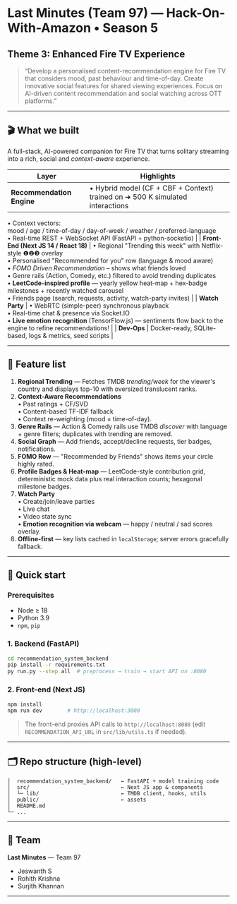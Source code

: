 # Last Minutes (Team 97) — Hack-On-With-Amazon • Season 5

## Theme 3: **Enhanced Fire TV Experience**
> “Develop a personalised content-recommendation engine for Fire TV that considers mood, past behaviour and time-of-day. Create innovative social features for shared viewing experiences. Focus on AI-driven content recommendation and social watching across OTT platforms.”

---

## 🎬 What we built
A full-stack, AI-powered companion for Fire TV that turns solitary streaming into a rich, social and *context-aware* experience.

| Layer | Highlights |
| ----- | ---------- |
| **Recommendation Engine** | • Hybrid model (CF + CBF + Context) trained on ➜ 500 K simulated interactions  
• Context vectors:<br/>  mood / age / time-of-day / day-of-week / weather / preferred-language  
• Real-time REST + WebSocket API (FastAPI + python-socketio) |
| **Front-End (Next JS 14 / React 18)** | • Regional "Trending this week" with Netflix-style ❶❷❸ overlay  
• Personalised "Recommended for you" row (language & mood aware)  
• *FOMO Driven Recommendation* – shows what friends loved  
• Genre rails (Action, Comedy, etc.) filtered to avoid trending duplicates  
• **LeetCode-inspired profile** — yearly yellow heat-map + hex-badge milestones + recently watched carousel  
• Friends page (search, requests, activity, watch-party invites) |
| **Watch Party** | • WebRTC (simple-peer) synchronous playback  
• Real-time chat & presence via Socket.IO  
• **Live emotion recognition** (TensorFlow.js) — sentiments flow back to the engine to refine recommendations! |
| **Dev-Ops** | Docker-ready, SQLite-based, logs & metrics, seed scripts |

---

## 📜 Feature list
1. **Regional Trending** — Fetches TMDB *trending/week* for the viewer's country and displays top-10 with oversized translucent ranks.
2. **Context-Aware Recommendations**  
   • Past ratings + CF/SVD  
   • Content-based TF-IDF fallback  
   • Context re-weighting (mood × time-of-day).
3. **Genre Rails** — Action & Comedy rails use TMDB *discover* with language + genre filters; duplicates with trending are removed.
4. **Social Graph** — Add friends, accept/decline requests, tier badges, notifications.
5. **FOMO Row** — "Recommended by Friends" shows items your circle highly rated.
6. **Profile Badges & Heat-map** — LeetCode-style contribution grid, deterministic mock data plus real interaction counts; hexagonal milestone badges.
7. **Watch Party**  
   • Create/join/leave parties  
   • Live chat  
   • Video state sync  
   • **Emotion recognition via webcam** — happy / neutral / sad scores overlay.
8. **Offline-first** — key lists cached in `localStorage`; server errors gracefully fallback.

---

## 🚀 Quick start
### Prerequisites
* Node ≥ 18  
* Python 3.9  
* `npm`, `pip`

### 1. Backend (FastAPI)
```bash
cd recommendation_system_backend
pip install -r requirements.txt
py run.py --step all  # preprocess → train → start API on :8080
```

### 2. Front-end (Next JS)
```bash
npm install
npm run dev        # http://localhost:3000
```

> The front-end proxies API calls to `http://localhost:8080` (edit `RECOMMENDATION_API_URL` in `src/lib/utils.ts` if needed).

---

## 🗂️  Repo structure (high-level)
```
│  recommendation_system_backend/   ← FastAPI + model training code
│  src/                             ← Next JS app & components
│  └─ lib/                          ← TMDB client, hooks, utils
│  public/                          ← assets
│  README.md
└─ ...
```

---

## 👥 Team
**Last Minutes** — Team 97
*   Jeswanth S 
*   Rohith Krishna
*   Surjith Khannan

---

